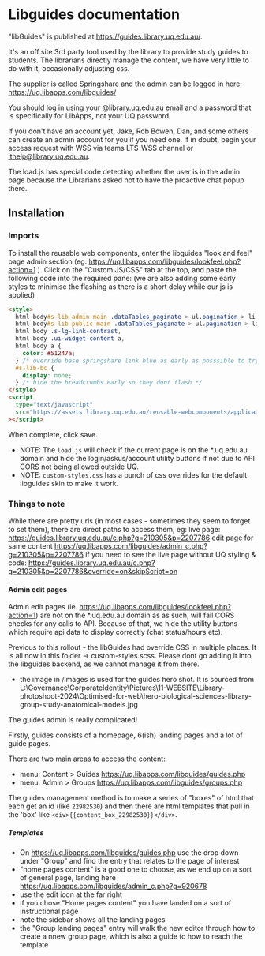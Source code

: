 # Libguides documentation

"libGuides" is published at <https://guides.library.uq.edu.au/>.

It's an off site 3rd party tool used by the library to provide study guides to students. The librarians directly manage the content, we have very little to do with it, occasionally adjusting css.

The supplier is called Springshare and the admin can be logged in here: https://uq.libapps.com/libguides/

You should log in using your @library.uq.edu.au email and a password that is specifically for LibApps, not your UQ password.

If you don't have an account yet, Jake, Rob Bowen, Dan, and some others can create an admin account for you if you need one. If in doubt, begin your access request with WSS via teams LTS-WSS channel or ithelp@library.uq.edu.au.

The load.js has special code detecting whether the user is in the admin page because the Librarians asked not to have the proactive chat popup there.

## Installation

### Imports

To install the reusable web components, enter the libguides "look and feel" page admin section (eg. <https://uq.libapps.com/libguides/lookfeel.php?action=1> ). Click on the "Custom JS/CSS" tab at the top, and paste the following code into the required pane:
(we are also adding some early styles to minimise the flashing as there is a short delay while our js is applied)

```html
<style>
  html body#s-lib-admin-main .dataTables_paginate > ul.pagination > li.paginate_button:not(.disabled):not(.active) > a,
  html body#s-lib-public-main .dataTables_paginate > ul.pagination > li.paginate_button:not(.disabled):not(.active) > a,
  html body .s-lg-link-contrast,
  html body .ui-widget-content a,
  html body a {
    color: #51247a;
  } /* override base springshare link blue as early as posssible to try to stop the flash of blue default links */
  #s-lib-bc {
    display: none;
  } /* hide the breadcrumbs early so they dont flash */
</style>
<script
  type="text/javascript"
  src="https://assets.library.uq.edu.au/reusable-webcomponents/applications/libguides/load.js"
></script>
```

When complete, click save.

- NOTE: The `load.js` will check if the current page is on the \*.uq.edu.au domain and hide the login/askus/account utility buttons if not due to API CORS not being allowed outside UQ.
- NOTE: `custom-styles.css` has a bunch of css overrides for the default libguides skin to make it work.

### Things to note

While there are pretty urls (in most cases - sometimes they seem to forget to set them), there are direct paths to access them, eg:
live page:
https://guides.library.uq.edu.au/c.php?g=210305&p=2207786
edit page for same content
https://uq.libapps.com/libguides/admin_c.php?g=210305&p=2207786
if you need to see the live page without UQ styling & code:
https://guides.library.uq.edu.au/c.php?g=210305&p=2207786&override=on&skipScript=on

#### Admin edit pages

Admin edit pages (ie. <https://uq.libapps.com/libguides/lookfeel.php?action=1>) are not on the \*.uq.edu.au domain as as such, will fail CORS checks for any calls to API. Because of that, we hide the utility buttons which require api data to display correctly (chat status/hours etc).

Previous to this rollout - the libGuides had override CSS in multiple places. It is all now in this folder -> custom-styles.scss. Please dont go adding it into the libguides backend, as we cannot manage it from there.

- the image in /images is used for the guides hero shot. It is sourced from L:\Governance\CorporateIdentity\Pictures\11-WEBSITE\Library-photoshoot-2024\Optimised-for-web\hero-biological-sciences-library-group-study-anatomical-models.jpg

The guides admin is really complicated!

Firstly, guides consists of a homepage, 6(ish) landing pages and a lot of guide pages.

There are two main areas to access the content:
- menu: Content > Guides https://uq.libapps.com/libguides/guides.php
- menu: Admin > Groups https://uq.libapps.com/libguides/groups.php

The guides management method is to make a series of "boxes" of html that each get an id (like `22982530`) and then there are html templates that pull in the 'box' like `<div>{{content_box_22982530}}</div>`.

##### Templates

- On https://uq.libapps.com/libguides/guides.php use the drop down under "Group" and find the entry that relates to the page of interest
- "home pages content" is a good one to choose, as we end up on a sort of general page, landing here https://uq.libapps.com/libguides/admin_c.php?g=920678
- use the edit icon at the far right
- if you chose "Home pages content" you have landed on a sort of instructional page
- note the sidebar shows all the landing pages
- the "Group landing pages" entry will walk the new editor through how to create a nnew group page, which is also a guide to how to reach the template 
